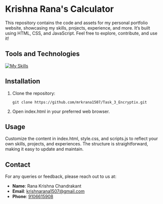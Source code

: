 # Krishna Rana's Calculator

This repository contains the code and assets for my personal portfolio website, showcasing my skills, projects, experience, and more. It’s built using HTML, CSS, and JavaScript. Feel free to explore, contribute, and use it!

## Tools and Technologies

[![My Skills](https://skillicons.dev/icons?i=html,css,js,&theme=light)](https://skillicons.dev)

## Installation

1. Clone the repository:
   ```bash[
   git clone https://github.com/mrkrana1507/Task_3_Encryptix.git
2. Open index.html in your preferred web browser.

## Usage

Customize the content in index.html, style.css, and scripts.js to reflect your own skills, projects, and experiences. The structure is straightforward, making it easy to update and maintain.

## Contact

For any queries or feedback, please reach out to us at:

- **Name**: Rana Krishna Chandrakant
- **Email**: [krishnarana1507@gmail.com](mailto:krishnarana1507@gmail.com)
- **Phone**: [9106615908](tel:+919106615908)
